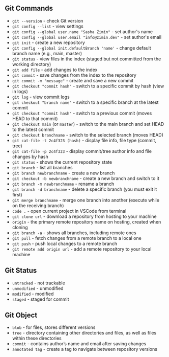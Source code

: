 ## Git Commands

- `git --version` - check Git version
- `git config --list` - view settings
- `git config --global user.name "Sasha Zimin"` - set author's name
- `git config --global user.email "info@zimin.dev"` - set author's email
- `git init` - create a new repository
- `git config --global init.defaultBranch 'name'` - change default branch name (e.g., main, master)
- `git status` - view files in the index (staged but not committed from the working directory)
- `git add file` - add changes to the index
- `git commit` - save changes from the index to the repository
- `git commit -m "message"` - create and save a new commit
- `git checkout "commit hash"` - switch to a specific commit by hash (view in logs)
- `git log` - view commit logs
- `git checkout "branch name"` - switch to a specific branch at the latest commit
- `git checkout "commit hash"` - switch to a previous commit (moves HEAD to that commit)
- `git checkout main` (or `master`) - switch to the main branch and set HEAD to the latest commit
- `git checkout branchname` - switch to the selected branch (moves HEAD)
- `git cat-file -t 2c4f323 (hash)` - display file info, file type (commit, tree)
- `git cat-file -p 2c4f323` - display commit/tree author info and file changes by hash
- `git status` - shows the current repository state
- `git branch` - list all branches
- `git branch newbranchname` - create a new branch
- `git checkout -b newbranchname` - create a new branch and switch to it
- `git branch -m newbranchname` - rename a branch
- `git branch -d branchname` - delete a specific branch (you must exit it first)
- `git merge branchname` - merge one branch into another (execute while on the receiving branch)
- `code .` - open current project in VSCode from terminal
- `git clone url` - download a repository from hosting to your machine
- `origin` - the primary remote repository name on hosting, created when cloning
- `git branch -a` - shows all branches, including remote ones
- `git pull` - fetch changes from a remote branch to a local one
- `git push` - push local changes to a remote branch
- `git remote add origin url` - add a remote repository to your local machine

## Git Status

- `untracked` - not trackable
- `unmodified` - unmodified
- `modified` - modified
- `staged` - staged for commit

## Git Object

- `blob` - for files, stores different versions
- `tree` - directory containing other directories and files, as well as files within these directories
- `commit` - contains author’s name and email after saving changes
- `annotated tag` - create a tag to navigate between repository versions
